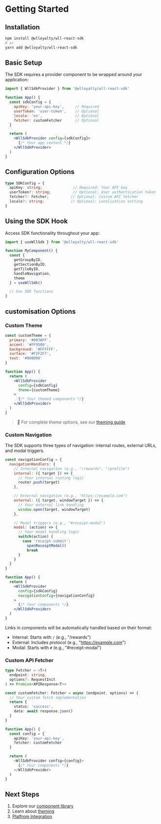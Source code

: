 # Getting Started

## Installation

```bash
npm install @wlloyalty/wll-react-sdk
# or
yarn add @wlloyalty/wll-react-sdk
```

## Basic Setup

The SDK requires a provider component to be wrapped around your application:

```jsx
import { WllSdkProvider } from '@wlloyalty/wll-react-sdk'

function App() {
  const sdkConfig = {
    apiKey: 'your-api-key',     // Required
    userToken: 'user-token',    // Optional
    locale: 'en',               // Optional
    fetcher: customFetcher      // Optional
  }

  return (
    <WllSdkProvider config={sdkConfig}>
      {/* Your app content */}
    </WllSdkProvider>
  )
}
```

## Configuration Options

```typescript
type SDKConfig = {
  apiKey: string;              // Required: Your API key
  userToken?: string;          // Optional: User authentication token
  fetcher?: Fetcher;          // Optional: Custom API fetcher
  locale?: string;            // Optional: Localization setting
}
```

## Using the SDK Hook

Access SDK functionality throughout your app:

```jsx
import { useWllSdk } from '@wlloyalty/wll-react-sdk'

function MyComponent() {
  const {
    getGroupByID,
    getSectionByID,
    getTileByID,
    handleNavigation,
    theme
  } = useWllSdk()

  // Use SDK functions
}
```

## customisation Options

### Custom Theme

```jsx
const customTheme = {
  primary: '#007AFF',
  accent: '#FF9500',
  background: '#FFFFFF',
  surface: '#F2F2F7',
  text: '#000000'
}

function App() {
  return (
    <WllSdkProvider
      config={sdkConfig}
      theme={customTheme}
    >
      {/* Your themed components */}
    </WllSdkProvider>
  )
}
```

> 📘 For complete theme options, see our [theming guide](/guide/theming)


### Custom Navigation

The SDK supports three types of navigation: internal routes, external URLs, and modal triggers.

```jsx
const navigationConfig = {
  navigationHandlers: {
    // Internal navigation (e.g., "/rewards", "/profile")
    internal: ({ target }) => {
      // Your internal routing logic
      router.push(target)
    },

    // External navigation (e.g., "https://example.com")
    external: ({ target, windowTarget }) => {
      // Your external link handling
      window.open(target, windowTarget)
    },

    // Modal triggers (e.g., "#receipt-modal")
    modal: (action) => {
      // Your modal handling logic
      switch(action) {
        case 'receipt-submit':
          openReceiptModal()
          break
      }
    }
  }
}

function App() {
  return (
    <WllSdkProvider
      config={sdkConfig}
      navigationConfig={navigationConfig}
    >
      {/* Your components */}
    </WllSdkProvider>
  )
}
```

Links in components will be automatically handled based on their format:
- Internal: Starts with `/` (e.g., "/rewards")
- External: Includes protocol (e.g., "https://example.com")
- Modal: Starts with `#` (e.g., "#receipt-modal")

### Custom API Fetcher

```typescript
type Fetcher = <T>(
  endpoint: string,
  options?: RequestInit
) => Promise<APIResponse<T>>

const customFetcher: Fetcher = async (endpoint, options) => {
  // Your custom fetch implementation
  return {
    status: 'success',
    data: await response.json()
  }
}

function App() {
  const config = {
    apiKey: 'your-api-key',
    fetcher: customFetcher
  }

  return (
    <WllSdkProvider config={config}>
      {/* Your components */}
    </WllSdkProvider>
  )
}
```

## Next Steps

1. Explore our [component library](/components)
2. Learn about [theming](/guide/theming)
3. [Platfrom Integration](/platform-integration)
